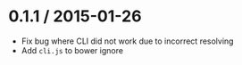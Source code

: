 
0.1.1 / 2015-01-26
==================

  * Fix bug where CLI did not work due to incorrect resolving
  * Add `cli.js` to bower ignore
